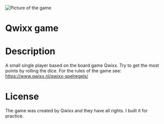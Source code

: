 ![Picture of the game](https://www.maxkik.nl/resources/img/projects/qwixx/mockup.png)

# Qwixx game

# Description
A small single player based on the board game Qwixx. Try to get the most points by rolling the dice. For the rules of the game see: https://www.qwixx.nl/qwixx-spelregels/

# License
The game was created by Qwixx and they have all rights. I built it for practice.
